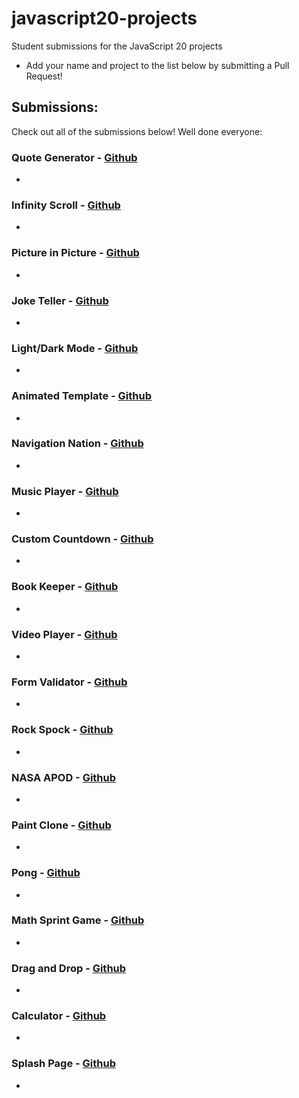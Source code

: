 # javascript20-projects
Student submissions for the JavaScript 20 projects

- Add your name and project to the list below by submitting a Pull Request!


## Submissions:
Check out all of the submissions below! Well done everyone:

### Quote Generator - [Github](https://github.com/JacintoDesign/quote-generator)  

*


### Infinity Scroll - [Github](https://github.com/JacintoDesign/infinite-scroll)   

*


### Picture in Picture - [Github](https://github.com/JacintoDesign/picture-in-picture)  

*


### Joke Teller - [Github](https://github.com/JacintoDesign/joke-teller/)  

*


### Light/Dark Mode - [Github](https://github.com/JacintoDesign/light-dark-mode)   

*


### Animated Template - [Github](https://github.com/JacintoDesign/animated-template)   

*


### Navigation Nation - [Github](https://github.com/JacintoDesign/animated-navigation)   

*


### Music Player - [Github](https://github.com/JacintoDesign/music-player)  

*


### Custom Countdown - [Github](https://github.com/JacintoDesign/custom-countdown)   

*


### Book Keeper - [Github](https://github.com/JacintoDesign/bookmark-app)   

*


### Video Player - [Github](https://github.com/JacintoDesign/video-player)  

*


### Form Validator - [Github](https://github.com/JacintoDesign/form-validation)   

*


### Rock Spock - [Github](https://github.com/JacintoDesign/spock-rock-game)   

*


### NASA APOD - [Github](https://github.com/JacintoDesign/nasa-api-pictures)  

*


### Paint Clone - [Github](https://github.com/JacintoDesign/paint-clone)  

*


### Pong - [Github](https://github.com/JacintoDesign/pong-clone)   

*


### Math Sprint Game - [Github](https://github.com/JacintoDesign/math-sprint-game)  

*


### Drag and Drop - [Github](https://github.com/JacintoDesign/drag-and-drop)  

*


### Calculator - [Github](https://github.com/JacintoDesign/calculator)   

*


### Splash Page - [Github](https://github.com/JacintoDesign/splash-page)  

*





